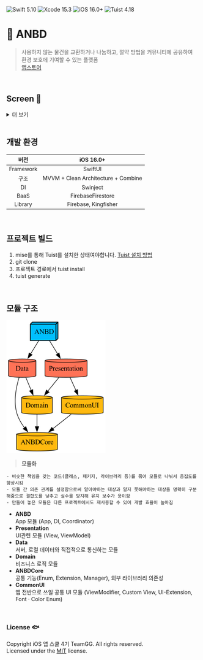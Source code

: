 ![Swift 5.10](https://img.shields.io/badge/Swift-5.10-F05138.svg?style=flat&color=F05138) 
![Xcode 15.3](https://img.shields.io/badge/Xcode-15.3-147EFB.svg?style=flat&color=147EFB)
![iOS 16.0+](https://img.shields.io/badge/iOS-16.0+-147EFB.svg?style=flat&color=00E007)
![Tuist 4.18](https://img.shields.io/badge/Tuist-4.18-147EFB.svg?style=flat&color=6E12CB)

# 🐳 ANBD
> 사용하지 않는 물건을 교환하거나 나눔하고, 절약 방법을 커뮤니티에 공유하여 환경 보호에 기여할 수 있는 플랫폼  
[앱스토어](https://apps.apple.com/kr/app/anbd/id6502585089)
<br>

## Screen 📱
<details>
<summary>더 보기</summary>
 
### 홈 · 검색
> 아껴쓰기, 나눠쓰기, 바꿔쓰기, 다시쓰기 항목들을 한 눈에 확인할 수 있습니다.

| <img src="https://github.com/APP-iOS4/ANBD/assets/37467592/d274e3d2-a067-4c1d-9117-13d95ba01248" width="180"> | <img src="https://github.com/APP-iOS4/ANBD/assets/37467592/67104e96-7ee8-4ccb-b947-6cc6a471e7cd" width="180"> | <img src="https://github.com/APP-iOS4/ANBD/assets/37467592/7b84675d-e4ff-4f8d-83f8-525dbd3bbb6d" width="180"> | <img src="https://github.com/APP-iOS4/ANBD/assets/37467592/8f26cbf7-4abd-4a91-9f68-a0b9b3a4c51e" width="180"> |
|--|--|--|--|


### 정보 공유
> **아나바다** 중 아껴쓰기 / 다시쓰기에 해당하는 탭으로 사용자가 알고 있는 물건을 아껴 쓰거나 다시 쓸 수 있는 꿀팁·노하우를 게시할 수 있습니다.

| <img src="https://github.com/APP-iOS4/ANBD/assets/37467592/1ae13738-74b9-49f9-afc1-21a3389c3506" width="180"> | <img src="https://github.com/APP-iOS4/ANBD/assets/37467592/2e9f4333-a65f-4dca-a8ac-9bb133d1b3ea" width="180"> | <img src="https://github.com/APP-iOS4/ANBD/assets/37467592/25182bb6-5a08-4dcd-a8da-0f40faf298ae" width="180"> | <img src="https://github.com/APP-iOS4/ANBD/assets/37467592/a7416f44-e72c-4a51-9420-a57799fba6f0" width="180"> |
|--|--|--|--|

### 나눔 · 거래
> **아나바다** 중 나눠쓰기 / 바꿔쓰기에 해당하는 탭으로 사용자들이 원하는 물건을 무료나눔 혹은 물물교환할 수 있습니다.

| <img src="https://github.com/APP-iOS4/ANBD/assets/37467592/ff773521-f5d9-44bf-a38f-b46264243df1" width="180"> | <img src="https://github.com/APP-iOS4/ANBD/assets/37467592/2e678454-8ee3-4d23-849f-a7c11527a33b" width="180"> | <img src="https://github.com/APP-iOS4/ANBD/assets/37467592/ad052478-c0a7-4b59-967f-b9b2cbb827c0" width="180"> | <img src="https://github.com/APP-iOS4/ANBD/assets/37467592/8c514cd4-c002-4d36-baa8-ed22f4ced94e" width="180"> |
|--|--|--|--|

### 채팅
> 다른 사용자와 **나눔·거래**를 진행할 때 약속을 잡거나 추가적인 정보들을 주고 받을 수 있도록 1:1 채팅을 지원합니다.

| <img src="https://github.com/APP-iOS4/ANBD/assets/37467592/5b70c116-e63e-47c5-a218-adffac5b3cc5" width="180"> | <img src="https://github.com/APP-iOS4/ANBD/assets/37467592/ded19b18-a9dd-4116-bdc6-61196a9b9bf5" width="180"> | <img src="https://github.com/APP-iOS4/ANBD/assets/37467592/be61b153-f47b-4b6f-a9e5-6d45663749fd" width="180"> |
|--|--|--|

### 내 정보
> 내가 등록한 정보를 확인하고 수정할 수 있습니다.

| <img src="https://github.com/APP-iOS4/ANBD/assets/37467592/622719a2-fbf4-4e81-b724-3b5c4e0b8acb" width="180"> | <img src="https://github.com/APP-iOS4/ANBD/assets/37467592/61e1764e-cc6d-45a4-9b6e-c6628115b036" width="180"> |
|--|--|

</details>
<br>


## 개발 환경
| 버전 | iOS 16.0+ |
|:-:|:-:|
| Framework | SwiftUI |
| 구조 | MVVM + Clean Architecture + Combine |
| DI | Swinject |
| BaaS | FirebaseFirestore |
| Library | Firebase, Kingfisher |
<br>

## 프로젝트 빌드

1. mise를 통해 Tuist를 설치한 상태여야합니다. [Tuist 설치 방법](https://docs.tuist.io/guide/introduction/installation.html)
2. git clone
3. 프로젝트 경로에서 tuist install
4. tuist generate
<br>

## 모듈 구조

![graph](https://github.com/jihoooo97/ANBD/blob/main/graph.png)

> **모듈화**
```
- 비슷한 책임을 갖는 코드(클래스, 패키지, 라이브러리 등)를 묶어 모듈로 나눠서 응집도를 향상시킴
- 모듈 간 의존 관계를 설정함으로써 알아야하는 대상과 알지 못해야하는 대상을 명확히 구분해줌으로 결합도를 낮추고 실수를 방지해 유지 보수가 용이함
- 만들어 놓은 모듈은 다른 프로젝트에서도 재사용할 수 있어 개발 효율이 높아짐
```

- **ANBD**  
App 모듈 (App, DI, Coordinator)
- **Presentation**  
UI관련 모듈 (View, ViewModel)
- **Data**  
서버, 로컬 데이터와 직접적으로 통신하는 모듈
- **Domain**  
비즈니스 로직 모듈
- **ANBDCore**  
공통 기능(Enum, Extension, Manager), 외부 라이브러리 의존성
- **CommonUI**  
앱 전반으로 쓰일 공통 UI 모듈 (ViewModifier, Custom View, UI-Extension, Font · Color Enum)

<br>

### License 🐟 
Copyright iOS 앱 스쿨 4기 TeamGG. All rights reserved.     
Licensed under the [MIT](LICENSE) license.    

<br>
